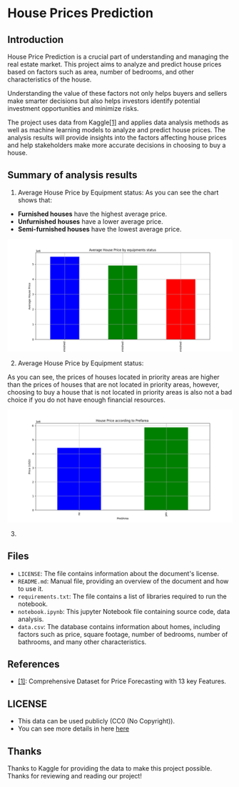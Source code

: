 # House Prices Prediction 

## Introduction
House Price Prediction is a crucial part of understanding and managing the real estate market. This project aims to analyze and predict house prices based on factors such as area, number of bedrooms, and other characteristics of the house.

Understanding the value of these factors not only helps buyers and sellers make smarter decisions but also helps investors identify potential investment opportunities and minimize risks.

The project uses data from Kaggle[[1]](https://www.kaggle.com/datasets/harishkumardatalab/housing-price-prediction/data) and applies data analysis methods as well as machine learning models to analyze and predict house prices. The analysis results will provide insights into the factors affecting house prices and help stakeholders make more accurate decisions in choosing to buy a house.

## Summary of analysis results
1. Average House Price by Equipment status: As you can see the chart shows that:
- **Furnished houses** have the highest average price.
- **Unfurnished houses** have a lower average price.
- **Semi-furnished houses** have the lowest average price.


![Result of average price by equipment status](notebooks/result/house_price_by_equipments_status.png)



2. Average House Price by Equipment status: 


As you can see, the prices of houses located in priority areas are higher than the prices of houses that are not located in priority areas, however, choosing to buy a house that is not located in priority areas is also not a bad choice if you do not have enough financial resources.

![Result of average price by prefarea](notebooks/result/house_price_by_prefarea.png)


3. 


## Files

- `LICENSE`: The file contains information about the document's license.
- `README.md`: Manual file, providing an overview of the document and how to use it.
- `requirements.txt`: The file contains a list of libraries required to run the notebook.
- `notebook.ipynb`: This jupyter Notebook file containing source code, data analysis.
- `data.csv`: The database contains information about homes, including factors such as price, square footage, number of bedrooms, number of bathrooms, and many other characteristics.

## References

- [[1]](https://www.kaggle.com/datasets/harishkumardatalab/housing-price-prediction/data): Comprehensive Dataset for Price Forecasting with 13 key Features.

## LICENSE

- This data can be used publicly (CC0 (No Copyright)).
- You can see more details in here [here](https://creativecommons.org/publicdomain/zero/1.0/)

## Thanks

Thanks to Kaggle for providing the data to make this project possible. Thanks for reviewing and reading our project!
